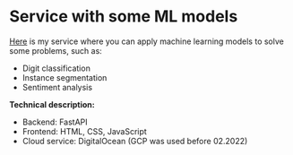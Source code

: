 # Service with some ML models
[Here](https://ivankud.com/) is my service where you can apply machine learning models to solve some problems, such as:
- Digit classification
- Instance segmentation
- Sentiment analysis

**Technical description:**
- Backend: FastAPI
- Frontend: HTML, CSS, JavaScript
- Cloud service: DigitalOcean (GCP was used before 02.2022)
